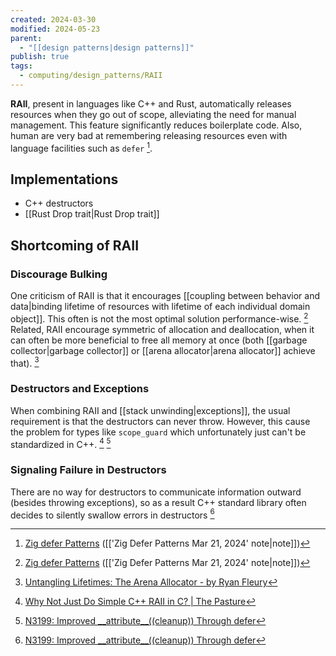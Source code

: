 ```yaml
---
created: 2024-03-30
modified: 2024-05-23
parent:
  - "[[design patterns|design patterns]]"
publish: true
tags:
  - computing/design_patterns/RAII
---
```


**RAII**, present in languages like C++ and Rust, automatically releases resources when they go out of scope, alleviating the need for manual management. This feature significantly reduces boilerplate code. Also, human are very bad at remembering releasing resources even with language facilities such as `defer` [^zig].

## Implementations
- C++ destructors
- [[Rust Drop trait|Rust Drop trait]]

## Shortcoming of RAII

### Discourage Bulking
One criticism of RAII is that it encourages [[coupling between behavior and data|binding lifetime of resources with lifetime of each individual domain object]]. This often is not the most optimal solution performance-wise. [^zig] Related, RAII encourage symmetric of allocation and deallocation, when it can often be more beneficial to free all memory at once (both [[garbage collector|garbage collector]] or [[arena allocator|arena allocator]] achieve that). [^2]

### Destructors and Exceptions

When combining RAII and [[stack unwinding|exceptions]], the usual requirement is that the destructors can never throw. However, this cause the problem for types like `scope_guard` which unfortunately just can't be standardized in C++.  [^3] [^4]

### Signaling Failure in Destructors
There are no way for destructors to communicate information outward (besides throwing exceptions), so as a result C++ standard library often decides to silently swallow errors in destructors [^4]


[^zig]: [Zig defer Patterns](https://matklad.github.io/2024/03/21/defer-patterns.html) ([['Zig Defer Patterns Mar 21, 2024' note|note]])
[^2]: [Untangling Lifetimes: The Arena Allocator - by Ryan Fleury](https://www.rfleury.com/p/untangling-lifetimes-the-arena-allocator)
[^3]: [Why Not Just Do Simple C++ RAII in C? | The Pasture](https://thephd.dev/just-put-raii-in-c-bro-please-bro-just-one-more-destructor-bro-cmon-im-good-for-it)
[^4]: [N3199: Improved \_\_attribute\_\_((cleanup)) Through defer](https://www.open-std.org/jtc1/sc22/wg14/www/docs/n3199.htm#cpp.compat-constructors.destructors)
